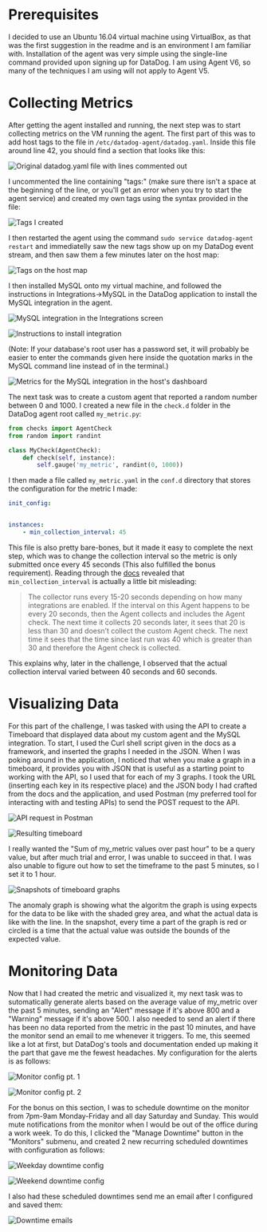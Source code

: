 # Prerequisites

I decided to use an Ubuntu 16.04 virtual machine using VirtualBox, as that was the first suggestion in the readme and is an environment I am familiar with. Installation of the agent was very simple using the single-line command provided upon signing up for DataDog. I am using Agent V6, so many of the techniques I am using will not apply to Agent V5.

# Collecting Metrics

After getting the agent installed and running, the next step was to start collecting metrics on the VM running the agent. The first part of this was to add host tags to the file in `/etc/datadog-agent/datadog.yaml`. Inside this file around line 42, you should find a section that looks like this:

![Original datadog.yaml file with lines commented out](resources/dd-config-ex.PNG)

I uncommented the line containing "tags:" (make sure there isn't a space at the beginning of the line, or you'll get an error when you try to start the agent service) and created my own tags using the syntax provided in the file:

![Tags I created](resources/dd-config.PNG)

I then restarted the agent using the command `sudo service datadog-agent restart` and immediatelly saw the new tags show up on my DataDog event stream, and then saw them a few minutes later on the host map:

![Tags on the host map](resources/dd-tags.PNG)

I then installed MySQL onto my virtual machine, and followed the instructions in Integrations->MySQL in the DataDog application to install the MySQL integration in the agent.

![MySQL integration in the Integrations screen](resources/dd-integration.PNG)

![Instructions to install integration](resources/dd-mysql.PNG)

(Note: If your database's root user has a password set, it will probably be easier to enter the commands given here inside the quotation marks in the MySQL command line instead of in the terminal.)

![Metrics for the MySQL integration in the host's dashboard](resources/dd-mysql-metrics.PNG)

The next task was to create a custom agent that reported a random number between 0 and 1000. I created a new file in the `check.d` folder in the DataDog agent root called `my_metric.py`:

```python
from checks import AgentCheck
from random import randint

class MyCheck(AgentCheck):
	def check(self, instance):
		self.gauge('my_metric', randint(0, 1000))

```
I then made a file called `my_metric.yaml` in the `conf.d` directory that stores the configuration for the metric I made:

```yaml
init_config:


instances: 
    - min_collection_interval: 45

```

This file is also pretty bare-bones, but it made it easy to complete the next step, which was to change the collection interval so the metric is only submitted once every 45 seconds (This also fulfilled the bonus requirement). Reading through the [docs](https://docs.datadoghq.com/developers/agent_checks/#configuration) revealed that `min_collection_interval` is actually a little bit misleading:

> The collector runs every 15-20 seconds depending on how many integrations are enabled. If the interval on this Agent happens to be every 20 seconds, then the Agent collects and includes the Agent check. The next time it collects 20 seconds later, it sees that 20 is less than 30 and doesn’t collect the custom Agent check. The next time it sees that the time since last run was 40 which is greater than 30 and therefore the Agent check is collected.

This explains why, later in the challenge, I observed that the actual collection interval varied between 40 seconds and 60 seconds.

# Visualizing Data

For this part of the challenge, I was tasked with using the API to create a Timeboard that displayed data about my custom agent and the MySQL integration. To start, I used the Curl shell script given in the docs as a framework, and inserted the graphs I needed in the JSON. When I was poking around in the application, I noticed that when you make a graph in a timeboard, it provides you with JSON that is useful as a starting point to working with the API, so I used that for each of my 3 graphs. I took the URL (inserting each key in its respective place) and the JSON body I had crafted from the docs and the application, and used Postman (my preferred tool for interacting with and testing APIs) to send the POST request to the API.

![API request in Postman](resources/dd-postman.PNG)

![Resulting timeboard](resources/dd-timeboard.PNG)

I really wanted the "Sum of my_metric values over past hour" to be a query value, but after much trial and error, I was unable to succeed in that. I was also unable to figure out how to set the timeframe to the past 5 minutes, so I set it to 1 hour.

![Snapshots of timeboard graphs](resources/dd-snapshots.PNG)

The anomaly graph is showing what the algoritm the graph is using expects for the data to be like with the shaded grey area, and what the actual data is like with the line. In the snapshot, every time a part of the graph is red or circled is a time that the actual value was outside the bounds of the expected value.

# Monitoring Data

Now that I had created the metric and visualized it, my next task was to sutomatically generate alerts based on the average value of my_metric over the past 5 minutes, sending an "Alert" message if it's above 800 and a "Warning" message if it's above 500. I also needed to send an alert if there has been no data reported from the metric in the past 10 minutes, and have the monitor send an email to me whenever it triggers. To me, this seemed like a lot at first, but DataDog's tools and documentation ended up making it the part that gave me the fewest headaches. My configuration for the alerts is as follows:

![Monitor config pt. 1](resources/dd-monitor-1.PNG)

![Monitor config pt. 2](resources/dd-monitor-2.PNG)

For the bonus on this section, I was to schedule downtime on the monitor from 7pm-9am Monday-Friday and all day Saturday and Sunday. This would mute notifications from the monitor when I would be out of the office during a work week. To do this, I clicked the "Manage Downtime" button in the "Monitors" submenu, and created 2 new recurring scheduled downtimes with configuration as follows:

![Weekday downtime config](resources/dd-downtime-weekday.PNG)

![Weekend downtime config](resources/dd-downtime-weekend.PNG)

I also had these scheduled downtimes send me an email after I configured and saved them:

![Downtime emails](resources/dd-downtime-emails.PNG)


